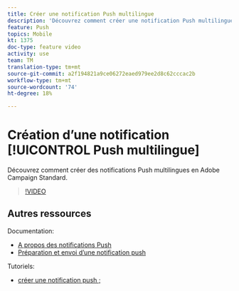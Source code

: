 ```yaml
---
title: Créer une notification Push multilingue
description: 'Découvrez comment créer une notification Push multilingue en Adobe Campaign Standard (ACS). '
feature: Push
topics: Mobile
kt: 1375
doc-type: feature video
activity: use
team: TM
translation-type: tm+mt
source-git-commit: a2f194821a9ce06272eaed979ee2d8c62cccac2b
workflow-type: tm+mt
source-wordcount: '74'
ht-degree: 18%

---
```



# Création d’une notification [!UICONTROL Push multilingue]

Découvrez comment créer des notifications  Push multilingues en Adobe Campaign Standard.

>[!VIDEO](https://video.tv.adobe.com/v/23304?quality=12)

## Autres ressources

Documentation:

* [A propos des notifications Push](https://docs.adobe.com/content/help/en/campaign-standard/using/communication-channels/push-notifications/about-push-notifications.html)
* [Préparation et envoi d’une notification push](https://docs.adobe.com/content/help/en/campaign-standard/using/communication-channels/push-notifications/preparing-and-sending-a-push-notification.html)

Tutoriels:

* [créer une notification push ;](/help/communication-channels/mobile/push-notifications/creating-a-push-notification.md)
